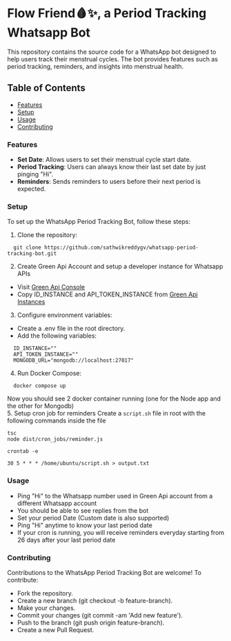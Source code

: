 # Flow Friend🩸✨, a Period Tracking Whatsapp Bot
This repository contains the source code for a WhatsApp bot designed to help users track their menstrual cycles. The bot provides features such as period tracking, reminders, and insights into menstrual health.

## Table of Contents
* [Features](#features)
* [Setup](#setup)
* [Usage](#usage)
* [Contributing](#contributing)

### Features
* **Set Date**: Allows users to set their menstrual cycle start date.
* **Period Tracking**: Users can always know their last set date by just pinging "Hi".
* **Reminders**: Sends reminders to users before their next period is expected.

### Setup
To set up the WhatsApp Period Tracking Bot, follow these steps:
1. Clone the repository:  
```
  git clone https://github.com/sathwikreddygv/whatsapp-period-tracking-bot.git
```
2. Create Green Api Account and setup a developer instance for Whatsapp APIs
* Visit <a href="https://console.green-api.com" target="_blank">Green Api Console</a>
* Copy ID_INSTANCE and API_TOKEN_INSTANCE from <a href="https://console.green-api.com/instanceList" target="_blank">Green Api Instances</a>

3. Configure environment variables:
* Create a .env file in the root directory.
* Add the following variables:
```
  ID_INSTANCE=""
  API_TOKEN_INSTANCE=""
  MONGODB_URL="mongodb://localhost:27017"
```
4. Run Docker Compose:
```
  docker compose up
```
Now you should see 2 docker container running (one for the Node app and the other for Mongodb)  
5. Setup cron job for reminders
Create a ```script.sh``` file in root with the following commands inside the file
```
tsc
node dist/cron_jobs/reminder.js
```
```
crontab -e 
```
```
30 5 * * * /home/ubuntu/script.sh > output.txt
```

### Usage 
* Ping "Hi" to the Whatsapp number used in Green Api account from a different Whatsapp account
* You should be able to see replies from the bot
* Set your period Date (Custom date is also supported)
* Ping "Hi" anytime to know your last period date
* If your cron is running, you will receive reminders everyday starting from 26 days after your last period date

### Contributing
Contributions to the WhatsApp Period Tracking Bot are welcome! To contribute:
* Fork the repository.
* Create a new branch (git checkout -b feature-branch).
* Make your changes.
* Commit your changes (git commit -am 'Add new feature').
* Push to the branch (git push origin feature-branch).
* Create a new Pull Request.

